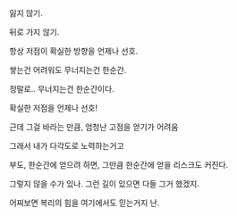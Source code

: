 잃지 않기.

뒤로 가지 않기.

항상 저점이 확실한 방향을 언제나 선호.

쌓는건 어려워도 무너지는건 한순간.

정말로.. 무너지는건 한순간이다. 

확실한 저점을 언제나 선호!

근데 그걸 바라는 만큼, 엄청난 고점을 얻기가 어려움

그래서 내가 다각도로 노력하는거고

부도, 한순간에 얻으려 하면, 그만큼 한순간에 얻을 리스크도 커진다.

그렇지 않을 수가 있나. 그런 길이 있으면 다들 그거 했겠지.

어찌보면 복리의 힘을 여기에서도 믿는거지 난.